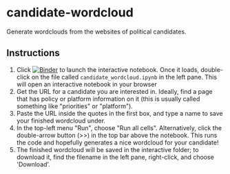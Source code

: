 # candidate-wordcloud
Generate wordclouds from the websites of political candidates.

## Instructions

1. Click [![Binder](https://mybinder.org/badge_logo.svg)](https://mybinder.org/v2/gh/mbonsma/candidate-wordcloud/HEAD) to launch the interactive notebook. Once it loads, double-click on the file called `candidate_wordcloud.ipynb` in the left pane. This will open an interactive notebook in your browser 
2. Get the URL for a candidate you are interested in. Ideally, find a page that has policy or platform information on it (this is usually called something like "priorities" or "platform").  
3. Paste the URL inside the quotes in the first box, and type a name to save your finished wordcloud under.
4. In the top-left menu "Run", choose "Run all cells". Alternatively, click the double-arrow button (>>) in the top bar above the notebook. This runs the code and hopefully generates a nice wordcloud for your candidate! 
5. The finished wordcloud will be saved in the interactive folder; to download it, find the filename in the left pane, right-click, and choose 'Download'.


